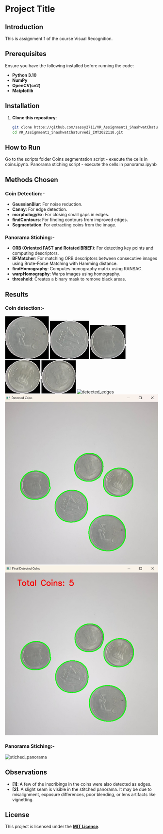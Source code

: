 # Project Title

## Introduction
This is assignment 1 of the course Visual Recognition.

## Prerequisites
Ensure you have the following installed before running the code:
- **Python 3.10**
- **NumPy**
- **OpenCV(cv2)**
- **Matplotlib**

## Installation
1. **Clone this repository**:
   ```sh
   git clone https://github.com/sassy2711/VR_Assignment1_ShashwatChaturvedi_IMT2022118.git
   cd VR_Assignment1_ShashwatChaturvedi_IMT2022118.git
   ```
## How to Run
Go to the scripts folder
Coins segmentation script - execute the cells in coins.ipynb.
Panorama stiching script - execute the cells in panorama.ipynb

## Methods Chosen

### Coin Detection:-
- **GaussianBlur**: For noise reduction.
- **Canny**: For edge detection.
- **morphologyEx**: For closing small gaps in edges.
- **findContours**: For finding contours from improved edges.
- **Segmentation**: For extracting coins from the image.

### Panorama Stiching:-
- **ORB (Oriented FAST and Rotated BRIEF)**: For detecting key points and computing descriptors.
- **BFMatcher**: For matching ORB descriptors between consecutive images using Brute-Force Matching with Hamming distance.
- **findHomography**: Computes homography matrix using RANSAC.
- **warpHomography**: Warps images using homography.
- **threshold**: Creates a binary mask to remove black areas.

## Results

### Coin detection:-
![coin1](output_images/coins/coin_1.png)
![coin2](output_images/coins/coin_2.png)
![coin3](output_images/coins/coin_3.png)
![coin4](output_images/coins/coin_4.png)
![coin5](output_images/coins/coin_5.png)
![detected_edges](output_images/coins/detcted_edges.jpeg)
![edges_overlayed_on_coins](output_images/coins/edges_overlayed_on_coins.jpeg)
![total_coins](output_images/coins/total_coins.jpeg)

### Panorama Stiching:-
![stiched_panorama](output_images/panorama/stiched_panorama.jpeg)

## Observations
- **[1]**: A few of the inscribings in the coins were also detected as edges.
- **[2]**: A slight seam is visible in the stitched panorama. It may be due to misalignment, exposure differences, poor blending, or lens artifacts like vignetting.

## License
This project is licensed under the **[MIT License](LICENSE)**.

